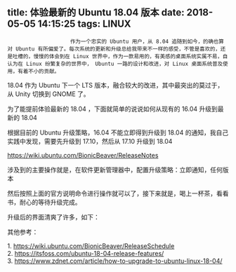 title: 体验最新的 Ubuntu 18.04 版本
date: 2018-05-05 14:15:25
tags: LINUX
---


						作为一个忠实的 Ubuntu 用户，从 8.04 追随到如今，的确也算对 Ubuntu 有所偏爱了。每次系统的更新和升级总给我带来不一样的感受，不管是喜欢的，还是吐槽的，慢慢的体会到在 Linux 世界中，作为一款易用的，有美感的桌面系统实属不易，自认为在 Linux 纷繁复杂的世界中， Ubuntu 一路的设计和改进，对 Linux 桌面系统普及使用，有着不小的贡献。

18.04 作为 Ubuntu 下一个 LTS 版本，融合较大的改进，其中最突出的莫过于，从 Unity 切换到 GNOME 了。

为了能提前体验最新的 18.04 ，下面就简单的说说如何从现有的 16.04 升级到最新的 18.04

根据目前的 Ubuntu 升级策略，16.04 不能立即得到升级到 18.04 的通知，我自己实践中发现，需要先升级到 17.10，然后从 17.10 升级到 18.04 

https://wiki.ubuntu.com/BionicBeaver/ReleaseNotes

涉及到的主要操作就是，在软件更新管理器中，配置升级策略：立即通知，任何版本

然后按照上面的官方说明命令进行操作就可以了，接下来就是，喝上一杯茶，看看书，耐心的等待升级完成。

升级后的界面清爽了许多，如下：

其他参考：

1. https://wiki.ubuntu.com/BionicBeaver/ReleaseSchedule
2. https://itsfoss.com/ubuntu-18-04-release-features/
3. https://www.zdnet.com/article/how-to-upgrade-to-ubuntu-linux-18-04/                                   